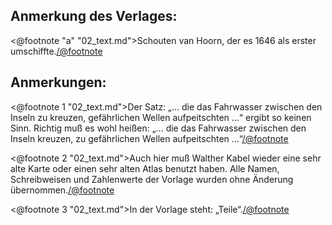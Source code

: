 Anmerkung des Verlages:
-----------------------

<@footnote "a" "02_text.md">Schouten van Hoorn, der es 1646 als erster umschiffte.</@footnote>

Anmerkungen:
------------

<@footnote 1 "02_text.md">Der Satz: „… die das Fahrwasser zwischen den Inseln
zu kreuzen, gefährlichen Wellen aufpeitschten …“ ergibt so keinen Sinn. Richtig
muß es wohl heißen: „… die das Fahrwasser zwischen den Inseln kreuzen, zu
gefährlichen Wellen aufpeitschten …“</@footnote>

<@footnote 2 "02_text.md">Auch hier muß Walther Kabel wieder eine sehr alte
Karte oder einen sehr alten Atlas benutzt haben. Alle Namen, Schreibweisen und
Zahlenwerte der Vorlage wurden ohne Änderung übernommen.</@footnote>

<@footnote 3 "02_text.md">In der Vorlage steht: „Teile“.</@footnote>

